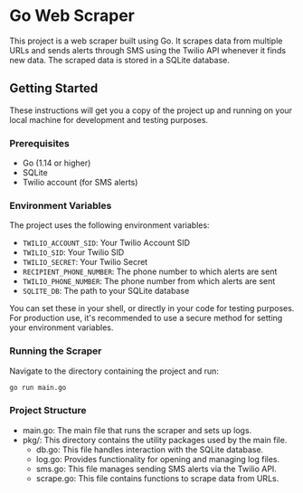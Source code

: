 # Go Web Scraper

This project is a web scraper built using Go. It scrapes data from multiple URLs and sends alerts through SMS using the Twilio API whenever it finds new data. The scraped data is stored in a SQLite database.

## Getting Started

These instructions will get you a copy of the project up and running on your local machine for development and testing purposes.

### Prerequisites

- Go (1.14 or higher)
- SQLite
- Twilio account (for SMS alerts)

### Environment Variables

The project uses the following environment variables:

- `TWILIO_ACCOUNT_SID`: Your Twilio Account SID
- `TWILIO_SID`: Your Twilio SID
- `TWILIO_SECRET`: Your Twilio Secret
- `RECIPIENT_PHONE_NUMBER`: The phone number to which alerts are sent
- `TWILIO_PHONE_NUMBER`: The phone number from which alerts are sent
- `SQLITE_DB`: The path to your SQLite database

You can set these in your shell, or directly in your code for testing purposes. For production use, it's recommended to use a secure method for setting your environment variables.

### Running the Scraper

Navigate to the directory containing the project and run:

```bash
go run main.go
```

### Project Structure

- main.go: The main file that runs the scraper and sets up logs.
- pkg/: This directory contains the utility packages used by the main file.
    - db.go: This file handles interaction with the SQLite database.
    - log.go: Provides functionality for opening and managing log files.
    - sms.go: This file manages sending SMS alerts via the Twilio API.
    - scrape.go: This file contains functions to scrape data from URLs.
